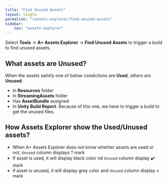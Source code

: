 ```yaml
---
title: "Find Unused Assets"
layout: single
permalink: "/assets-explorer/find-unused-assets"
sidebar:
    nav: "assets-explorer"
---
```


Select __Tools__ -> __A+ Assets Explorer__ -> __Find Unused Assets__ to trigger a build to find unused assets.

## What assets are Unused?

When the assets satisfy one of below condictions are __Used__, others are __Unused__:

* In __Resources__ folder
* In __StreamingAssets__ folder
* Has __AssetBundle__ assigned
* In __Unity Build Report__. Because of this one, we have to trigger a build to get the unused files.

## How Assets Explorer show the Used/Unused assets?

* When A+ Assets Explorer does not know whehter assets are used or not, `Unused` column displays ? mark
* If asset is used, it will display black color nd `Unused` column display ✔️ mark
* if asset is unused, it will display grey color and `Unused` column display &times; mark